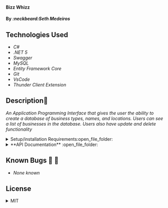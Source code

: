 #### Bizz Whizz

#### By _**:neckbeard:Seth Medeiros**_

## Technologies Used

- _C#_
- _.NET 5_
- _Swagger_
- _MySQL_
- _Entity Framework Core_
- _Git_
- _VsCode_
- _Thunder Client Extension_

## Description:memo:

_An Application Programming Interface that gives the user the ability to create a database of business types, names, and locations. Users can see a list of businesses in the database. Users also have update and delete functionality_

<details>
  <summary>Setup/installation Requirements:open_file_folder:</summary>
  
## Setup and Use

### Prerequisites

- [.NET 5 SDK](https://dotnet.microsoft.com/download/dotnet/5.0)
- A text editor like [VS Code](https://code.visualstudio.com/)
- A command line interface like Terminal or GitBash to run and interact with the console app.
- [Download and install MySQL Workbench](https://dev.mysql.com/downloads/workbench/)

### Installation

1. Clone the repository: `$ git clone https://github.com/Medeirosseth/BizzwhizzApi.Solution`
2. Navigate to the `BizzwhizzApi.Solution/` directory on your computer
3. Open with your preferred text editor to view the code base
4. To run the app:
   - Navigate to `MyProject.Solution/MyProject` in your command line
   - Run the command `dotnet restore` to restore the dependencies that are listed in the .csproj
   - Run the commmand `dotnet build` to build the project and its dependencies into a set of binaries
   - Finally, run the command `dotnet watch run` to run the project!
   - Note: `dotnet watch run` also restores and builds the project, so you can use this single command to start the server
5. **Appsettings:**
   - create a new file in the https://github.com/Medeirosseth/BizzwhizzApi.Solution directory named appsettings.json
   - add the following code to appsettings.json file:
     {
     "Logging": {
     "LogLevel": {
     "Default": "Warning"
     }
     },
     "AllowedHosts": "\*",
     "ConnectionStrings": {
     "DefaultConnection": "Server=localhost;Port=3306;database=NAMEOFDATABASEHERE;uid=root;pwd=PASSWORDHERE;"
     }
     }
   - Change NAMEOFDATABASEHERE to your desired name of database. Replace PASSWORDHERE with relevent MySQL password (set at installation of MySQL)
6. **Database**

   - Navigate to `https://github.com/Medeirosseth/BizzwhizzApi.Solution`
     using the MacOS Terminal or Windows Powershell (e.g. cd Dhttps://github.com/Medeirosseth/BizzwhizzApi.Solution)
   - Run the Command `dotnet ef database add migrations Initial` followed by `dotnet database update` to genereate the database through Entity FrameWork Core

7. **Launching the API**
_ Navigate to `https://github.com/Medeirosseth/BizzwhizzApi.Solution`
using the MacOS Terminal or Windows Powershell (e.g. cd Dhttps://github.com/Medeirosseth/BizzwhizzApi.Solution)
_ Run the command `dotnet watch run` to ch access in browser, thunder client, or postman
</details>
<details>
  <summary>**API Documentation** :open_file_folder:</summary>

Explore BizzWhizz API endpoints in Vscodes extension Thunder Client or browser.

## Using Swagger Documentation

to explore the BizzWhizz API with NSwag, launch the project using `dotnet watch run` with Terminal or PowerShell. The first page to appear will be: http://localhost:5000/swagger

**Endpoints**
`GET - /api​/Businesses
POST - ​/api​/Businesses
GET - ​/api​/Businesses​/{id}
DELETE - /api​/Businesses​/{id}
PUT - /api​/Businesses​/id`

**Sample JSON Response**
`{
"businessId": 0,
"businessType": "string",
"businessName": "string",
"businessLocation": "string",
"rating": 0
}`

</details>

## Known Bugs :no_entry_sign: :bug:

- _None known_

## License

<details>
  <summary>MIT</summary>
Copyright <2021> <Seth Medeiros>

Permission is hereby granted, free of charge, to any person obtaining a copy of this software and associated documentation files (the "Software"), to deal in the Software without restriction, including without limitation the rights to use, copy, modify, merge, publish, distribute, sublicense, and/or sell copies of the Software, and to permit persons to whom the Software is furnished to do so, subject to the following conditions:

The above copyright notice and this permission notice shall be included in all copies or substantial portions of the Software.

THE SOFTWARE IS PROVIDED "AS IS", WITHOUT WARRANTY OF ANY KIND, EXPRESS OR IMPLIED, INCLUDING BUT NOT LIMITED TO THE WARRANTIES OF MERCHANTABILITY, FITNESS FOR A PARTICULAR PURPOSE AND NONINFRINGEMENT. IN NO EVENT SHALL THE AUTHORS OR COPYRIGHT HOLDERS BE LIABLE FOR ANY CLAIM, DAMAGES OR OTHER LIABILITY, WHETHER IN AN ACTION OF CONTRACT, TORT OR OTHERWISE, ARISING FROM, OUT OF OR IN CONNECTION WITH THE SOFTWARE OR THE USE OR OTHER DEALINGS IN THE SOFTWARE.

</details>
